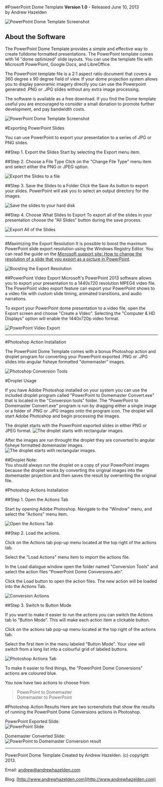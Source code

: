 #PowerPoint Dome Template
**Version 1.0** - Released June 10, 2013  
by Andrew Hazelden

![PowerPoint Dome Template Screenshot](Notes/Screenshots/domemaster_slide.jpg)


About the Software
-----------------
The PowerPoint Dome Template provides a simple and effective way to create fulldome formatted presentations. The PowerPoint template comes with 14 "dome optimized" slide layouts. You can use the template file with Microsoft PowerPoint, Google Docs, and LibreOffice.

The PowerPoint template file is a 2:1 aspect ratio document that covers a 360 degree x 90 degree field of view. If your dome projection system allows you to display panoramic imagery directly you can use the Powerpoint generated .PNG or .JPG slides without any extra image processing.

The software is available as a free download. If you find the Dome template useful you are encouraged to consider a small donation to promote further development, and pay bandwidth costs.

![PowerPoint Dome Template Screenshot](Notes/Screenshots/powerpoint_dome_template_960px.png)


#Exporting PowerPoint Slides

You can use PowerPoint to export your presentation to a series of JPG or PNG slides.

##Step 1. Export the Slides
Start by selecting the Export menu item.

##Step 2. Choose a File Type
Click on the "Change File Type" menu item and select either the PNG or JPEG option.

![Export the Slides to a file](Notes/Screenshots/export_png_images_of_the_slides.png)

##Step 3. Save the Slides to a Folder
Click the Save As button to export your slides. PowerPoint will ask you to select an output directory for the images.

![Save the slides to your hard disk](Notes/Screenshots/save_the_slides_to_a_folder.png)

##Step 4. Choose What Slides to Export
To export all of the slides in your presentation choose the "All Slides" button during the save process.

![Export All of the Slides](Notes/Screenshots/export_all_of_the_slides.png)


-----------------

#Maximizing the Export Resolution
It is possible to boost the maximum PowerPoint slide export resolution using the Windows Registry Editor. You can read the guide on the [Microsoft support site: How to change the resolution of a slide that you export as a picture in PowerPoint](http://support.microsoft.com/kb/827745?wa=wsignin1.0).

![Boosting the Export Resolution](Notes/Screenshots/changing_the_export_resolution.png)


##PowerPoint Video Export 
Microsoft's PowerPoint 2013 software allows you to export your presentation to a 1440x720 resolution MPEG4 video file. The PowerPoint video export feature can export your PowerPoint shows to a video file with custom slide timing, animated transitions, and audio narrations.

To export your PowerPoint dome presentation to a video file, open the Export screen and choose "Create a Video". Selecting the "Computer & HD Displays" option will enable the 1440x720p video format.

![PowerPoint Video Export](Notes/Screenshots/powerpoint_create_video.png)

-----------------

#Photoshop Action Installation

The PowerPoint Dome Template comes with a bonus Photoshop action and droplet program for converting your PowerPoint exported .PNG or .JPG slides into angular fisheye formatted "domemaster" images.

![Photoshop Conversion Tools](Notes/Screenshots/photoshop_conversion_tools.png)

#Droplet Usage

If you have Adobe Photoshop installed on your system you can use the included droplet program called "PowerPoint to Domemaster Convert.exe" that is located in the "Conversion tools" folder. The "PowerPoint to Domemaster Convert.exe" program is run by dragging either a single image or a folder of .PNG or .JPG images onto the program icon. The droplet will start Adobe Photoshop and begin processing the images.

The droplet starts with the PowerPoint exported slides in either PNG or JPEG format.
![The droplet starts with rectangular images.](Notes/Screenshots/droplet_input_slides.png)

After the images are run throught the droplet they are converted to angular fisheye formatted domemaster images.  
![The droplet starts with rectangular images.](Notes/Screenshots/droplet_output_domemaster_slides.png)

##Droplet Note:  
You should always run the droplet on a copy of your PowerPoint images because the droplet works by converting the original images into the domemaster projection and then saves the result by overwriting the original file.

#Photoshop Actions Installation

##Step 1. Open the Actions Tab

Start by opening Adobe Photoshop. Navigate to the "Window" menu, and select the "Actions" menu item.


![Open the Actions Tab](Notes/Screenshots/photoshop_actions_menu.png)

##Step 2. Load the actions.

Click on the Actions tab pop-up menu located at the top right of the actions tab.

Select the "Load Actions" menu item to import the actions file.

In the Load dialogue window open the folder named "Conversion Tools" and select the action files "PowerPoint Dome Conversions.atn".

Click the Load button to open the action files. The new action will be loaded into the Actions Tab.

![Conversion Actions](Notes/Screenshots/photoshop_conversion_actions.png)

##Step 3. Switch to Button Mode

If you want to make it easier to run the actions you can switch the Actions tab to "Button Mode". This will make each action item a clickable button.

Click on the actions tab pop-up menu located at the top right of the actions tab.

Select the first item in the menu labeled "Button Mode". Your view will switch from a long list into a colourful grid of labeled buttons.


![Photoshop Actions Tab](Notes/Screenshots/photoshop_conversion_actions_as_buttons.png)

To make it easier to find things, the "PowerPoint Dome Conversions" actions are coloured blue. 

You now have two actions to choose from:
  > PowerPoint to Domemaster  
  > Domemaster to PowerPoint

#Photoshop Action Results
Here are two screenshots that show the results of running the PowerPoint Dome Conversions actions in Photoshop.

PowerPoint Exported Slide:  
![PowerPoint Slide](Notes/Screenshots/photoshop_powerpoint_conversion.png)

Domemaster Converted Slide:  
![PowerPoint to Domemaster Conversion result](Notes/Screenshots/photoshop_domemaster_conversion.png)



------------------------------------------------------

PowerPoint Dome Template Created by Andrew Hazelden. (c) copyright 2013.

Email: [andrew@andrewhazelden.com](mailto:andrew@andrewhazelden.com)

Blog: [http://www.andrewhazelden.com](http://www.andrewhazelden.com)
